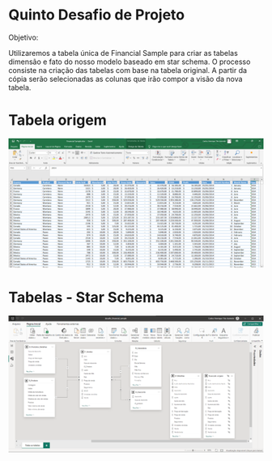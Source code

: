 # Quinto Desafio de Projeto 
Objetivo:

Utilizaremos a tabela única de Financial Sample para criar as tabelas dimensão e fato do nosso modelo baseado em star schema.
O processo consiste na criação das tabelas com base na tabela original. A partir da cópia serão selecionadas as colunas que irão compor a visão da nova tabela.

# Tabela origem
![](tabela_financeiro_excel.png)

# Tabelas - Star Schema
![](modelo_estrela_financeiro.png)

